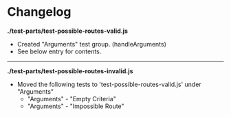 # Changelog

**./test-parts/test-possible-routes-valid.js**
* Created "Arguments" test group. (handleArguments)
* See below entry for contents.

---

**./test-parts/test-possible-routes-invalid.js**
* Moved the following tests to 'test-possible-routes-valid.js' under "Arguments"
	* "Arguments" - "Empty Criteria"
	* "Arguments" - "Impossible Route"